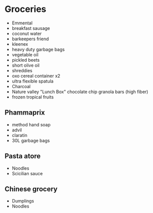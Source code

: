 
# Groceries

- Emmental
- breakfast sausage
- coconut water
- barkeepers friend
- kleenex
- heavy duty garbage bags
- vegetable oil
- pickled beets
- short olive oil
- shreddies
- oxo cereal container x2
- ultra flexible spatula
- Charcoal
- Nature valley "Lunch Box" chocolate chip granola bars (high fiber)
- frozen tropical fruits

## Phammaprix

- method hand soap
- advil
- claratin
- 30L garbage bags

## Pasta atore

- Noodles
- Scicilian sauce

## Chinese grocery

- Dumplings
- Noodles
